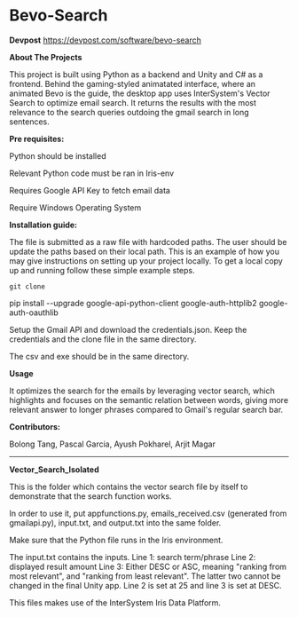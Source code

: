 # Bevo-Search

**Devpost**
https://devpost.com/software/bevo-search

**About The Projects**

This project is built using Python as a backend and Unity and C# as a frontend. Behind the gaming-styled animatated interface, where an animated Bevo is the guide, the desktop app uses InterSystem's Vector Search to optimize email search. It returns the results with the most relevance to the search queries outdoing the gmail search in long sentences.


**Pre requisites:**

Python should be installed

Relevant Python code must be ran in Iris-env 

Requires Google API Key to fetch email data

Require Windows Operating System

**Installation guide:**

The file is submitted as a raw file with hardcoded paths. The user should be update the paths based on their local path. This is an example of how you may give instructions on setting up your project locally. To get a local copy up and running follow these simple example steps.
```
git clone 
```
pip install --upgrade google-api-python-client google-auth-httplib2 google-auth-oauthlib

Setup the Gmail API and download the credentials.json. Keep the credentials and the clone file in the same directory.

The csv and exe should be in the same directory. 


**Usage**

It optimizes the search for the emails by leveraging vector search, which highlights and focuses on the semantic relation between words, giving more relevant answer to longer phrases compared to Gmail's regular search bar.


**Contributors:**

Bolong Tang, 
Pascal Garcia, 
Ayush Pokharel, 
Arjit Magar

---

**Vector_Search_Isolated**

This is the folder which contains the vector search file by itself to demonstrate that the search function works.

In order to use it, put appfunctions.py, emails_received.csv (generated from gmailapi.py), input.txt, and output.txt into the same folder. 

Make sure that the Python file runs in the Iris environment. 

The input.txt contains the inputs. 
Line 1: search term/phrase
Line 2: displayed result amount
Line 3: Either DESC or ASC, meaning "ranking from most relevant", and "ranking from least relevant". 
The latter two cannot be changed in the final Unity app. Line 2 is set at 25 and line 3 is set at DESC.

This files makes use of the InterSystem Iris Data Platform.


